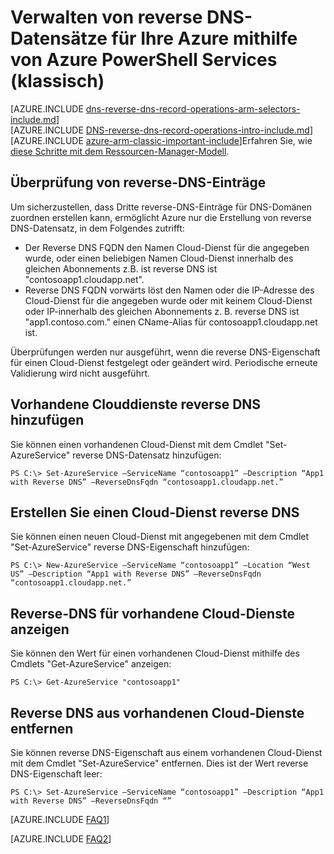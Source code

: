 <properties
   pageTitle="Verwalten von reverse DNS-Datensätze für Ihre Azure (klassisch) Dienste mit PowerShell | Microsoft Azure"
   description="Zum Verwalten von reverse-DNS-Einträge und PTR-Einträge für Azure Services mit PowerShell im klassischen Bereitstellungsmodell. "
   services="DNS"
   documentationCenter="na"
   authors="s-malone"
   manager="carmonm"
   editor=""
   tags="azure-service-management"
/>
<tags
   ms.service="DNS"
   ms.devlang="na"
   ms.topic="article"
   ms.tgt_pltfrm="na"
   ms.workload="infrastructure-services"
   ms.date="10/28/2016"
   ms.author="smalone" />

# <a name="how-to-manage-reverse-dns-records-for-your-azure-services-classic-using-azure-powershell"></a>Verwalten von reverse DNS-Datensätze für Ihre Azure mithilfe von Azure PowerShell Services (klassisch)

[AZURE.INCLUDE [dns-reverse-dns-record-operations-arm-selectors-include.md](../../includes/dns-reverse-dns-record-operations-arm-selectors-include.md)]
<BR>
[AZURE.INCLUDE [DNS-reverse-dns-record-operations-intro-include.md](../../includes/dns-reverse-dns-record-operations-intro-include.md)]
<BR>
[AZURE.INCLUDE [azure-arm-classic-important-include](../../includes/learn-about-deployment-models-classic-include.md)]Erfahren Sie, wie [diese Schritte mit dem Ressourcen-Manager-Modell](dns-reverse-dns-record-operations-ps.md).

## <a name="validation-of-reverse-dns-records"></a>Überprüfung von reverse-DNS-Einträge
Um sicherzustellen, dass Dritte reverse-DNS-Einträge für DNS-Domänen zuordnen erstellen kann, ermöglicht Azure nur die Erstellung von reverse DNS-Datensatz, in dem Folgendes zutrifft:

- Der Reverse DNS FQDN den Namen Cloud-Dienst für die angegeben wurde, oder einen beliebigen Namen Cloud-Dienst innerhalb des gleichen Abonnements z.B. ist reverse DNS ist "contosoapp1.cloudapp.net".
- Reverse DNS FQDN vorwärts löst den Namen oder die IP-Adresse des Cloud-Dienst für die angegeben wurde oder mit keinem Cloud-Dienst oder IP-innerhalb des gleichen Abonnements z. B. reverse DNS ist "app1.contoso.com." einen CName-Alias für contosoapp1.cloudapp.net ist.

Überprüfungen werden nur ausgeführt, wenn die reverse DNS-Eigenschaft für einen Cloud-Dienst festgelegt oder geändert wird. Periodische erneute Validierung wird nicht ausgeführt.

## <a name="add-reverse-dns-to-existing-cloud-services"></a>Vorhandene Clouddienste reverse DNS hinzufügen
Sie können einen vorhandenen Cloud-Dienst mit dem Cmdlet "Set-AzureService" reverse DNS-Datensatz hinzufügen:

    PS C:\> Set-AzureService –ServiceName “contosoapp1” –Description “App1 with Reverse DNS” –ReverseDnsFqdn “contosoapp1.cloudapp.net.”

## <a name="create-a-cloud-service-with-reverse-dns"></a>Erstellen Sie einen Cloud-Dienst reverse DNS
Sie können einen neuen Cloud-Dienst mit angegebenen mit dem Cmdlet "Set-AzureService" reverse DNS-Eigenschaft hinzufügen:

    PS C:\> New-AzureService –ServiceName “contosoapp1” –Location “West US” –Description “App1 with Reverse DNS” –ReverseDnsFqdn “contosoapp1.cloudapp.net.”

## <a name="view-reverse-dns-for-existing-cloud-services"></a>Reverse-DNS für vorhandene Cloud-Dienste anzeigen
Sie können den Wert für einen vorhandenen Cloud-Dienst mithilfe des Cmdlets "Get-AzureService" anzeigen:

    PS C:\> Get-AzureService "contosoapp1"

## <a name="remove-reverse-dns-from-existing-cloud-services"></a>Reverse DNS aus vorhandenen Cloud-Dienste entfernen
Sie können reverse DNS-Eigenschaft aus einem vorhandenen Cloud-Dienst mit dem Cmdlet "Set-AzureService" entfernen. Dies ist der Wert reverse DNS-Eigenschaft leer:

    PS C:\> Set-AzureService –ServiceName “contosoapp1” –Description “App1 with Reverse DNS” –ReverseDnsFqdn “”

[AZURE.INCLUDE [FAQ1](../../includes/dns-reverse-dns-record-operations-faq-host-own-arpa-zone-include.md)]

[AZURE.INCLUDE [FAQ2](../../includes/dns-reverse-dns-record-operations-faq-asm-include.md)]
